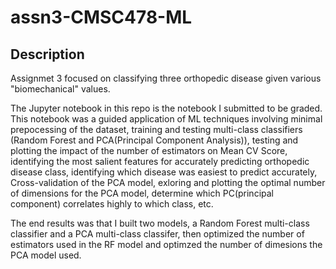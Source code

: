 # assn3-CMSC478-ML
## Description<br>

Assignmet 3 focused on classifying three orthopedic disease given various "biomechanical" values.<br>

The Jupyter notebook in this repo is the notebook I submitted to be graded. This notebook was a guided application of ML techniques involving minimal prepocessing of the dataset, training and testing multi-class classifiers (Random Forest and PCA(Principal Component Analysis)), testing and plotting the impact of the number of estimators on Mean CV Score, identifying the most salient features for accurately predicting orthopedic disease class, identifying which disease was easiest to predict accurately, Cross-validation of the PCA model, exloring and plotting the optimal number of dimensions for the PCA model, determine which PC(principal component) correlates highly to which class, etc. <br>

The end results was that I built two models, a Random Forest multi-class classifier and a PCA multi-class classifer, then optimized the number of estimators used in the RF model and optimzed the number of dimesions the PCA model used.<br>

 
